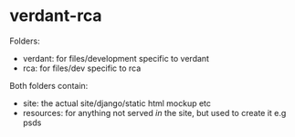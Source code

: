 verdant-rca
===========

Folders:
 * verdant: for files/development specific to verdant
 * rca: for files/dev specific to rca

Both folders contain:
 * site: the actual site/django/static html mockup etc
 * resources: for anything not served _in_ the site, but used to create it e.g psds
